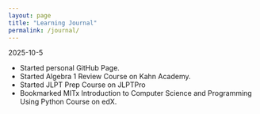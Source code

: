 ```yaml
---
layout: page
title: "Learning Journal"
permalink: /journal/
---
```


2025-10-5
- Started personal GitHub Page.
- Started Algebra 1 Review Course on Kahn Academy.
- Started JLPT Prep Course on JLPTPro
- Bookmarked MITx Introduction to Computer Science and Programming Using Python Course on edX.
